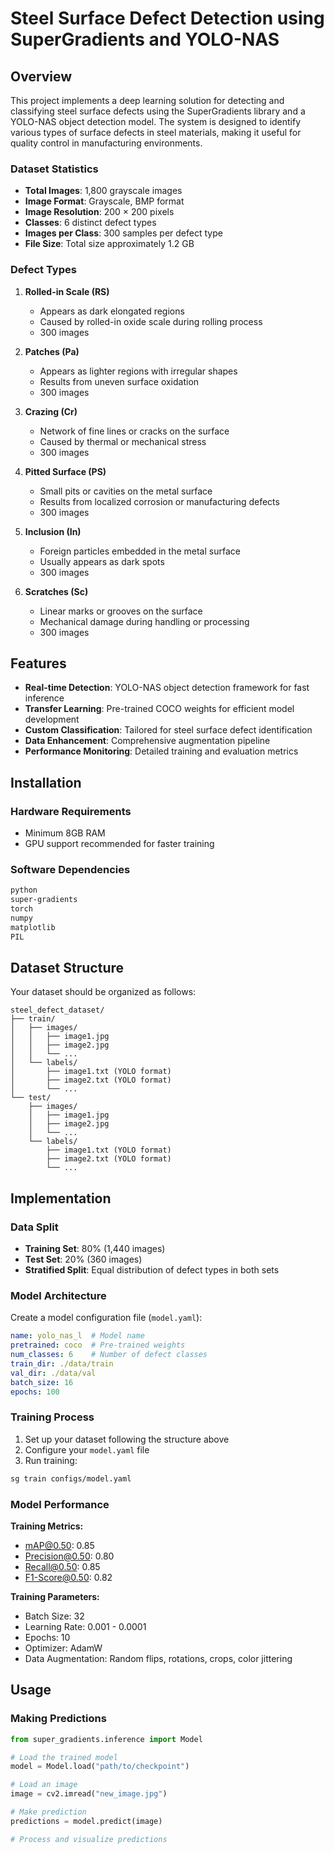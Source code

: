 # Steel Surface Defect Detection using SuperGradients and YOLO-NAS

## Overview
This project implements a deep learning solution for detecting and classifying steel surface defects using the SuperGradients library and a YOLO-NAS object detection model. The system is designed to identify various types of surface defects in steel materials, making it useful for quality control in manufacturing environments.

### Dataset Statistics
- **Total Images**: 1,800 grayscale images
- **Image Format**: Grayscale, BMP format
- **Image Resolution**: 200 × 200 pixels
- **Classes**: 6 distinct defect types
- **Images per Class**: 300 samples per defect type
- **File Size**: Total size approximately 1.2 GB

### Defect Types
1. **Rolled-in Scale (RS)**
   - Appears as dark elongated regions
   - Caused by rolled-in oxide scale during rolling process
   - 300 images

2. **Patches (Pa)**
   - Appears as lighter regions with irregular shapes
   - Results from uneven surface oxidation
   - 300 images

3. **Crazing (Cr)**
   - Network of fine lines or cracks on the surface
   - Caused by thermal or mechanical stress
   - 300 images

4. **Pitted Surface (PS)**
   - Small pits or cavities on the metal surface
   - Results from localized corrosion or manufacturing defects
   - 300 images

5. **Inclusion (In)**
   - Foreign particles embedded in the metal surface
   - Usually appears as dark spots
   - 300 images

6. **Scratches (Sc)**
   - Linear marks or grooves on the surface
   - Mechanical damage during handling or processing
   - 300 images

## Features
* **Real-time Detection**: YOLO-NAS object detection framework for fast inference
* **Transfer Learning**: Pre-trained COCO weights for efficient model development
* **Custom Classification**: Tailored for steel surface defect identification
* **Data Enhancement**: Comprehensive augmentation pipeline
* **Performance Monitoring**: Detailed training and evaluation metrics

## Installation

### Hardware Requirements
* Minimum 8GB RAM
* GPU support recommended for faster training

### Software Dependencies
```bash
python
super-gradients
torch
numpy
matplotlib
PIL
```

## Dataset Structure
Your dataset should be organized as follows:
```plaintext
steel_defect_dataset/
├── train/
│   ├── images/
│   │   ├── image1.jpg
│   │   ├── image2.jpg
│   │   └── ...
│   └── labels/
│       ├── image1.txt (YOLO format)
│       ├── image2.txt (YOLO format)
│       └── ...
└── test/
    ├── images/
    │   ├── image1.jpg
    │   ├── image2.jpg
    │   └── ...
    └── labels/
        ├── image1.txt (YOLO format)
        ├── image2.txt (YOLO format)
        └── ...
```

## Implementation

### Data Split
- **Training Set**: 80% (1,440 images)
- **Test Set**: 20% (360 images)
- **Stratified Split**: Equal distribution of defect types in both sets

### Model Architecture
Create a model configuration file (`model.yaml`):

```yaml
name: yolo_nas_l  # Model name
pretrained: coco  # Pre-trained weights
num_classes: 6    # Number of defect classes
train_dir: ./data/train
val_dir: ./data/val
batch_size: 16
epochs: 100
```

### Training Process
1. Set up your dataset following the structure above
2. Configure your `model.yaml` file
3. Run training:

```bash
sg train configs/model.yaml
```

### Model Performance
**Training Metrics:**
* mAP@0.50: 0.85 
* Precision@0.50: 0.80 
* Recall@0.50: 0.85 
* F1-Score@0.50: 0.82 

**Training Parameters:**
* Batch Size: 32
* Learning Rate: 0.001 - 0.0001
* Epochs: 10
* Optimizer: AdamW
* Data Augmentation: Random flips, rotations, crops, color jittering

## Usage

### Making Predictions
```python
from super_gradients.inference import Model

# Load the trained model
model = Model.load("path/to/checkpoint")

# Load an image
image = cv2.imread("new_image.jpg")

# Make prediction
predictions = model.predict(image)

# Process and visualize predictions
```




